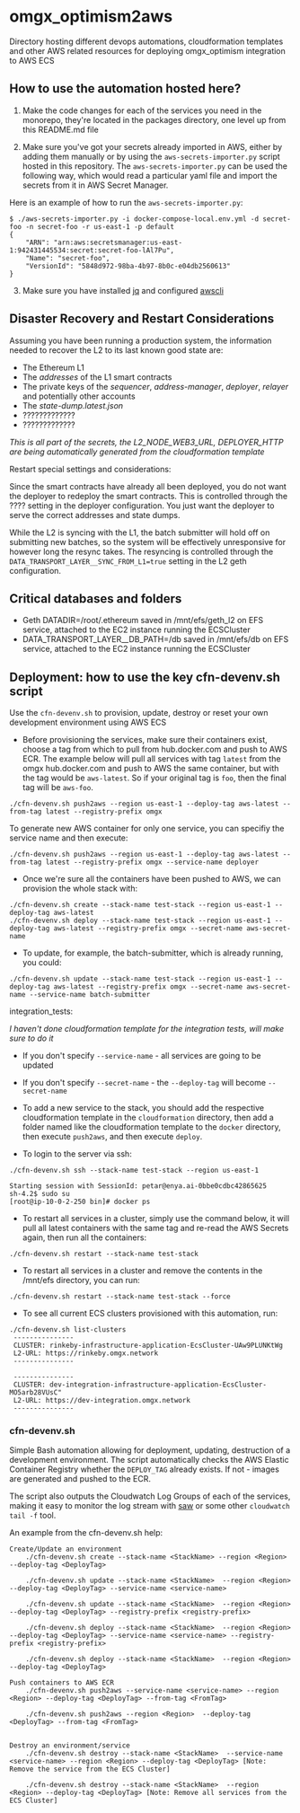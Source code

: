 # omgx_optimism2aws

Directory hosting different devops automations, cloudformation templates and other
AWS related resources for deploying omgx_optimism integration to AWS ECS

## How to use the automation hosted here?

1. Make the code changes for each of the services you need in the monorepo, they're located in the packages directory, one level up from this README.md file

2. Make sure you've got your secrets already imported in AWS, either by adding them manually or by using the `aws-secrets-importer.py` script hosted in this repository. The `aws-secrets-importer.py` can be used the following way, which would read a particular yaml file and import the secrets from it in AWS Secret Manager.

Here is an example of how to run the `aws-secrets-importer.py`:

```
$ ./aws-secrets-importer.py -i docker-compose-local.env.yml -d secret-foo -n secret-foo -r us-east-1 -p default
{
    "ARN": "arn:aws:secretsmanager:us-east-1:942431445534:secret:secret-foo-lAl7Pu",
    "Name": "secret-foo",
    "VersionId": "5848d972-98ba-4b97-8b0c-e04db2560613"
}
```

3. Make sure you have installed [jq](https://stedolan.github.io/jq/) and configured [awscli](https://docs.aws.amazon.com/cli/latest/userguide/install-cliv2.html)

## Disaster Recovery and Restart Considerations

Assuming you have been running a production system, the information needed to recover the L2 to its last known good state are:

* The Ethereum L1
* The *addresses* of the L1 smart contracts
* The private keys of the *sequencer*, *address-manager*, *deployer*, *relayer* and potentially other accounts
* The *state-dump.latest.json*
* ?????????????
* ?????????????

_This is all part of the secrets, the L2_NODE_WEB3_URL, DEPLOYER_HTTP are being automatically generated from the cloudformation template_

Restart special settings and considerations:

Since the smart contracts have already all been deployed, you do not want the deployer to redeploy the smart contracts. This is controlled through the ???? setting in the deployer configuration. You just want the deployer to serve the correct addresses and state dumps.

While the L2 is syncing with the L1, the batch submitter will hold off on submitting new batches, so the system will be effectively unresponsive for however long the resync takes. The resyncing is controlled through the `DATA_TRANSPORT_LAYER__SYNC_FROM_L1=true` setting in the L2 geth configuration.

## Critical databases and folders

* Geth DATADIR=/root/.ethereum saved in /mnt/efs/geth_l2 on EFS service, attached to the EC2 instance running the ECSCluster
* DATA_TRANSPORT_LAYER__DB_PATH=/db saved in /mnt/efs/db on EFS service, attached to the EC2 instance running the ECSCluster

## Deployment: how to use the key cfn-devenv.sh script

Use the `cfn-devenv.sh` to provision, update, destroy or reset your own development environment using AWS ECS

* Before provisioning the services, make sure their containers exist, choose a tag from which to pull from hub.docker.com and push to AWS ECR. The example below will pull all services with tag `latest` from the omgx hub.docker.com and push to AWS the
same container, but with the tag would be `aws-latest`. So if your original tag is `foo`, then the final tag will be `aws-foo`.

```
./cfn-devenv.sh push2aws --region us-east-1 --deploy-tag aws-latest --from-tag latest --registry-prefix omgx
```

To generate new AWS container for only one service, you can specifiy the service name and then execute:

```
./cfn-devenv.sh push2aws --region us-east-1 --deploy-tag aws-latest --from-tag latest --registry-prefix omgx --service-name deployer
```

* Once we're sure all the containers have been pushed to AWS, we can provision the whole stack with:

```
./cfn-devenv.sh create --stack-name test-stack --region us-east-1 --deploy-tag aws-latest
./cfn-devenv.sh deploy --stack-name test-stack --region us-east-1 --deploy-tag aws-latest --registry-prefix omgx --secret-name aws-secret-name
```

* To update, for example, the batch-submitter, which is already running, you could:

```
./cfn-devenv.sh update --stack-name test-stack --region us-east-1 --deploy-tag aws-latest --registry-prefix omgx --secret-name aws-secret-name --service-name batch-submitter
```

integration_tests:

_I haven't done cloudformation template for the integration tests, will make sure to do it_

* If you don't specify `--service-name` - all services are going to be updated

* If you don't specify `--secret-name` - the `--deploy-tag` will become `--secret-name`

* To add a new service to the stack, you should add the respective cloudformation template in the `cloudformation` directory,
then add a folder named like the cloudformation template to the `docker` directory, then execute `push2aws`, and then execute `deploy`.

* To login to the server via ssh:
```
./cfn-devenv.sh ssh --stack-name test-stack --region us-east-1

Starting session with SessionId: petar@enya.ai-0bbe0cdbc42865625
sh-4.2$ sudo su
[root@ip-10-0-2-250 bin]# docker ps
```

* To restart all services in a cluster, simply use the command below, it will pull all latest containers with the same tag and re-read the AWS Secrets again, then run all the containers:
```
./cfn-devenv.sh restart --stack-name test-stack
```

* To restart all services in a cluster and remove the contents in the /mnt/efs directory, you can run:
```
./cfn-devenv.sh restart --stack-name test-stack --force
```


* To see all current ECS clusters provisioned with this automation, run:
```
./cfn-devenv.sh list-clusters
 ---------------
 CLUSTER: rinkeby-infrastructure-application-EcsCluster-UAw9PLUNKtWg
 L2-URL: https://rinkeby.omgx.network
 ---------------

 ---------------
 CLUSTER: dev-integration-infrastructure-application-EcsCluster-MO5arb28VUsC"
 L2-URL: https://dev-integration.omgx.network
 ---------------

```

### cfn-devenv.sh

Simple Bash automation allowing for deployment, updating, destruction of a development environment. The script automatically checks the AWS Elastic Container Registry whether the `DEPLOY_TAG` already exists. If not - images are generated and pushed to the ECR.

The script also outputs the Cloudwatch Log Groups of each of the services, making it easy to monitor the log stream with [saw](https://github.com/TylerBrock/saw) or some other `cloudwatch tail -f` tool.

An example from the cfn-devenv.sh help:

```
Create/Update an environment
    ./cfn-devenv.sh create --stack-name <StackName> --region <Region> --deploy-tag <DeployTag>

    ./cfn-devenv.sh update --stack-name <StackName>  --region <Region>  --deploy-tag <DeployTag> --service-name <service-name>

    ./cfn-devenv.sh update --stack-name <StackName>  --region <Region>  --deploy-tag <DeployTag> --registry-prefix <registry-prefix>

    ./cfn-devenv.sh deploy --stack-name <StackName>  --region <Region>  --deploy-tag <DeployTag> --service-name <service-name> --registry-prefix <registry-prefix>

    ./cfn-devenv.sh deploy --stack-name <StackName>  --region <Region>  --deploy-tag <DeployTag>

Push containers to AWS ECR
    ./cfn-devenv.sh push2aws --service-name <service-name> --region <Region> --deploy-tag <DeployTag> --from-tag <FromTag>

    ./cfn-devenv.sh push2aws --region <Region>  --deploy-tag <DeployTag> --from-tag <FromTag>


Destroy an environment/service
    ./cfn-devenv.sh destroy --stack-name <StackName>  --service-name <service-name> --region <Region> --deploy-tag <DeployTag> [Note: Remove the service from the ECS Cluster]

    ./cfn-devenv.sh destroy --stack-name <StackName>  --region <Region> --deploy-tag <DeployTag> [Note: Remove all services from the ECS Cluster]

```
